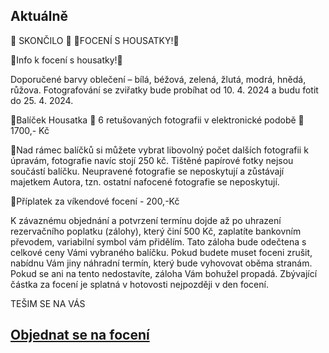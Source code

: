 Aktuálně
---

 
🐥 SKONČILO 🐥
🐥FOCENÍ S HOUSATKY!🐥 

   🐥Info k focení s housatky!🐥
   
Doporučené barvy oblečení – bílá, béžová, zelená, žlutá, modrá, hnědá, růžova.
Fotografování se zviřatky bude probíhat od 10. 4. 2024 a budu fotit do 25. 4. 2024.  

  🐤Balíček Housatka 🐥 6 retušovaných fotografii v elektronické podobě 🐥1700,- Kč
  
  🐤Nad rámec balíčků si můžete vybrat libovolný počet dalších fotografii k úpravám, fotografie navíc stojí 250 kč. Tištěné papírové fotky nejsou součástí balíčku. Neupravené fotografie se neposkytují a zůstávají majetkem Autora, tzn. ostatní nafocené fotografie se neposkytují.
  
  🐤Příplatek za víkendové focení - 200,-Kč


K závaznému objednání a potvrzení termínu dojde až po uhrazení rezervačního poplatku (zálohy), který činí 500 Kč, zaplatíte bankovním převodem, variabilní symbol vám přidělím. Tato záloha bude odečtena s celkové ceny Vámi vybraného balíčku. Pokud budete muset foceni zrušit, nabídnu Vám jiny náhradní termín, který bude vyhovovat oběma stranám. Pokud se ani na tento nedostavíte, záloha Vám bohužel propadá. Zbývající částka za focení je splatná v hotovosti nejpozději v den focení.

TEŠIM SE NA VÁS

## [**Objednat se na focení**](/contact) 
